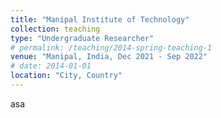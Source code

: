 ```yaml
---
title: "Manipal Institute of Technology"
collection: teaching
type: "Undergraduate Researcher"
# permalink: /teaching/2014-spring-teaching-1
venue: "Manipal, India, Dec 2021 - Sep 2022"
# date: 2014-01-01
location: "City, Country"
---
```


asa

<!-- ======

Heading 2
======

Heading 3
====== -->